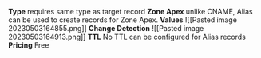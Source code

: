 **Type** 
	requires same type as target record
**Zone Apex** 
	unlike CNAME, Alias can be used to create records for Zone Apex.
**Values**
	![[Pasted image 20230503164855.png]]
**Change Detection**
	![[Pasted image 20230503164913.png]]
**TTL**
	No TTL can be configured for Alias records
**Pricing**
	Free